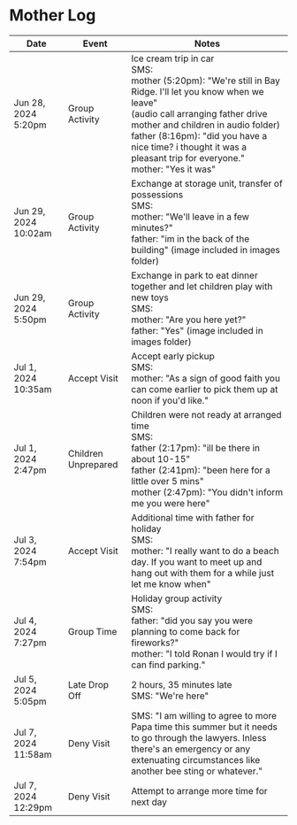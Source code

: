 # Mother Log

| Date                 | Event               | Notes                                                                                                                                                                                                                                                                                                                     |
|----------------------|---------------------|---------------------------------------------------------------------------------------------------------------------------------------------------------------------------------------------------------------------------------------------------------------------------------------------------------------------------|
| Jun 28, 2024 5:20pm  | Group Activity      | Ice cream trip in car <br> SMS: <br> mother (5:20pm): "We're still in Bay Ridge. I'll let you know when we leave" <br> (audio call arranging father drive mother and children in audio folder) <br> father (8:16pm): "did you have a nice time? i thought it was a pleasant trip for everyone." <br> mother: "Yes it was" |
| Jun 29, 2024 10:02am | Group Activity      | Exchange at storage unit, transfer of possessions <br> SMS: <br> mother: "We'll leave in a few minutes?" <br> father: "im in the back of the building" (image included in images folder)                                                                                                                                  |
| Jun 29, 2024 5:50pm  | Group Activity      | Exchange in park to eat dinner together and let children play with new toys <br> SMS: <br> mother: "Are you here yet?" <br> father: "Yes" (image included in images folder)                                                                                                                                               |
| Jul 1, 2024 10:35am  | Accept Visit        | Accept early pickup <br> SMS: <br> mother: "As a sign of good faith you can come earlier to pick them up at noon if you'd like."                                                                                                                                                                                          |
| Jul 1, 2024 2:47pm   | Children Unprepared | Children were not ready at arranged time <br> SMS: <br> father (2:17pm): "ill be there in about 10-15" <br> father (2:41pm): "been here for a little over 5 mins" <br> mother (2:47pm): "You didn't inform me you were here"                                                                                              |
| Jul 3, 2024 7:54pm   | Accept Visit        | Additional time with father for holiday <br> SMS: <br> mother: "I really want to do a beach day. If you want to meet up and hang out with them for a while just let me know when"                                                                                                                                         |
| Jul 4, 2024 7:27pm   | Group Time          | Holiday group activity <br> SMS: <br> father: "did you say you were planning to come back for fireworks?" <br> mother: "I told Ronan I would try if I can find parking."                                                                                                                                                  |
| Jul 5, 2024 5:05pm   | Late Drop Off       | 2 hours, 35 minutes late <br> SMS: "We're here"                                                                                                                                                                                                                                                                           |
| Jul 7, 2024 11:58am  | Deny Visit          | SMS: "I am willing to agree to more Papa time this summer but it needs to go through the lawyers. Inless there's an emergency or any extenuating circumstances like another bee sting or whatever."                                                                                                                       |
| Jul 7, 2024 12:29pm  | Deny Visit          | Attempt to arrange more time for next day                                                                                                                                                                                                                                                                                 |

